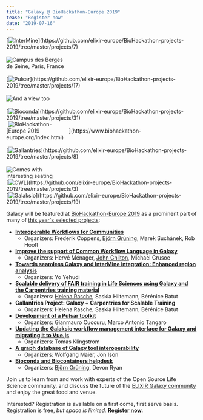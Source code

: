 ```yaml
---
title: "Galaxy @ BioHackathon-Europe 2019"
tease: "Register now"
date: "2019-07-16"
---
```


<div class="float-right">
[<img style="max-width: 160px" src="/src/images/logos/intermine-logo-wide-trans.png" alt="InterMine" />](https://github.com/elixir-europe/BioHackathon-projects-2019/tree/master/projects/7)<br /><br />
<img style="max-width: 160px" src="/src/events/2019-11-biohackathon-europe/venue-les-berges.jpg" alt="Campus des Berges de Seine, Paris, France" /><br /><br />
[<img style="max-width: 160px" src="/src/images/galaxy-logos/pulsar_transparent.png" alt="Pulsar" />](https://github.com/elixir-europe/BioHackathon-projects-2019/tree/master/projects/17)<br /><br />
<img style="max-width: 160px" src="/src/events/2019-11-biohackathon-europe/venue.jpg" alt="And a view too" /><br /><br />
[<img style="max-width: 160px" src="/src/images/logos/bioconda.png" alt="Bioconda" />](https://github.com/elixir-europe/BioHackathon-projects-2019/tree/master/projects/31)<br />
</div>
<div class="float-right">
[<img style="max-width: 160px" src="/src/images/logos/bhlogo.png" alt="BioHackathon-Europe 2019" />](https://www.biohackathon-europe.org/index.html)<br /><br />
[<img style="max-width: 160px" src="/src/images/logos/gallantries-logo-with-word-inverted-large.svg" alt="Gallantries" />](https://github.com/elixir-europe/BioHackathon-projects-2019/tree/master/projects/8)<br /><br />
<img style="max-width: 160px" src="/src/events/2019-11-biohackathon-europe/bouncy.jpg" alt="Comes with interesting seating" /><br />
[<img style="max-width: 160px" src="/src/images/logos/cwl-logo-small-trans.png" alt="CWL" />](https://github.com/elixir-europe/BioHackathon-projects-2019/tree/master/projects/3)<br />
[<img style="max-width: 160px" src="/src/images/logos/galaksio_logo.png" alt="Galaksio" />](https://github.com/elixir-europe/BioHackathon-projects-2019/tree/master/projects/19)
</div>

Galaxy will be featured at [BioHackathon-Europe 2019](https://www.biohackathon-europe.org/index.html) as a prominent part of many of [this year's selected projects](https://www.biohackathon-europe.org/projects):

* **[Interoperable Workflows for Communities](https://github.com/elixir-europe/BioHackathon-projects-2019/tree/master/projects/1)**
  * Organizers: Frederik Coppens, [Björn Grüning](/people/bjoern-gruening/), Marek Suchánek, Rob Hooft
* **[Improve the support of Common Workflow Language in Galaxy](https://github.com/elixir-europe/BioHackathon-projects-2019/tree/master/projects/3)**
  * Organizers: Hervé Ménager, [John Chilton](/people/john-chilton/), Michael Crusoe
* **[Towards seamless Galaxy and InterMine integration: Enhanced region analysis](https://github.com/elixir-europe/BioHackathon-projects-2019/tree/master/projects/7)**
  * Organizers: Yo Yehudi
* **[Scalable delivery of FAIR training in Life Sciences using Galaxy and the Carpentries training material](https://github.com/elixir-europe/BioHackathon-projects-2019/tree/master/projects/8)**
  * Organizers: [Helena Rasche](/people/helena-rasche/), Saskia Hiltemann, Bérénice Batut
* **Gallantries Project: Galaxy + Carpentries for Scalable Training**
  * Organizers: Helena Rasche, Saskia Hiltemann, Bérénice Batut
* **[Development of a Pulsar toolkit](https://github.com/elixir-europe/BioHackathon-projects-2019/tree/master/projects/17)**
  * Organizers: Gianmauro Cuccuru, Marco Antonio Tangaro
* **[Updating the Galaksio workflow management interface for Galaxy and migrating it to Vue.js](https://github.com/elixir-europe/BioHackathon-projects-2019/tree/master/projects/19)**
  * Organizers: Tomas Klingstrom
* **[A graph database of Galaxy tool interoperability](https://github.com/elixir-europe/BioHackathon-projects-2019/tree/master/projects/30)**
  * Organizers: Wolfgang Maier, Jon Ison
* **[Bioconda and Biocontainers helpdesk](https://github.com/elixir-europe/BioHackathon-projects-2019/tree/master/projects/31)**
  * Organizers: [Björn Grüning](/people/bjoern-gruening/), Devon Ryan

Join us to learn from and work with experts of the Open Source Life Science community, and discuss the future of the [ELIXIR Galaxy community](https://elixir-europe.org/communities/galaxy) and enjoy the great food and venue.

Interested? Registration is available on a first come, first serve basis. Registration is free, *but space is limited.*  **[Register now](https://www.biohackathon-europe.org/registration.html).**

